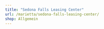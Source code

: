 ```yaml
---
title: "Sedona Falls Leasing Center"
url: /marietta/sedona-falls-leasing-center/
shop: Allgemein
---
```

